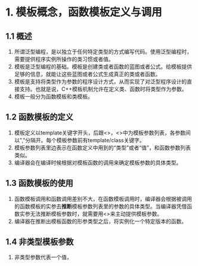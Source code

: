 # 1. 模板概念，函数模板定义与调用
## 1.1 概述
1. 所谓泛型编程，是以独立于任何特定类型的方式编写代码。使用泛型编程时，需要提供程序实例所操作的类习惯或者值。
2. 模板是泛型编程的基础。模板是创建类或者函数的蓝图或者公式。给模板提供足够的信息，就能让这些蓝图或者公式生成真正的类或者函数。
3. 模板是支持将类型作为参数的程序设计方式，从而实现了对泛型程序设计的直接支持。也就是说，C++模板机制允许在定义类、函数时将类型作为参数。
4. 模板一般分为函数模板和类模板。

## 1.2 函数模板的定义
1. 模板定义以template关键字开头，后跟<>，<>中为模板参数列表，各参数间以","分隔开。每个模板参数前有template/class关键字。
2. 模板参数列表里边表示在函数定义中用到的“类型”或者“值”，和函数参数列表类似。
3. 编译器会在编译时候根据对模板函数的调用来确定模板参数的具体类型。

## 1.3 函数模板的使用
1. 函数模板调用和函数调用差别不大，在函数模板调用时，编译器会根据被调用的函数模板的实参去**推断**模板参数列表里的参数的具体类型。当编译器凭借函数实参无法推断模板参数时，就需要用<>来主动提供模板参数。
2. 编译器在推断出模板函数的形参类型之后，将实例化一个特定版本的函数。

## 1.4 非类型模板参数
1. 非类型参数代表一个值，